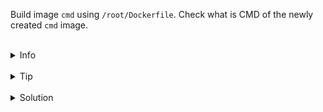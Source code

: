 
Build image `cmd` using `/root/Dockerfile`.
Check what is CMD of the newly created `cmd` image.

<br>
<details><summary>Info</summary>
<br>

```plain
Documentation: https://docs.docker.com/engine/reference/builder/#cmd

There can only be one CMD instruction in a Dockerfile.
If you list more than one CMD, only the last one takes effect.

The purpose of a CMD is to provide defaults for an executing container.
However, it can be used as a way to provide an executable and defaults.
```

</details>

<br>
<details><summary>Tip</summary>
<br>

```plain
Use docker run --rm image to remove container after it finished.

Use docker inspect <image-name> to get details about the image's CMD and ENTRYPOINT.
```

</details>


<br>
<details><summary>Solution</summary>
<br>

<br>

Build docker image `/root/Dockerfile`:

<br>

```plain
cat <<EOF >> /root/Dockerfile
FROM ubuntu:latest
CMD ["echo", "Hello, World!"]
EOF
```{{exec}}

```plain
docker build -t cmd .
```{{exec}}

<br>


<br>

Run the container with default values:

<br>

```plain
docker run cmd
```{{exec}}

<br>

Run the container with updated CMD command:

<br>

```plain
docker run cmd echo "Goodbye, World!"
```{{exec}}


</details>